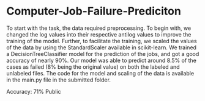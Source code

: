 # Computer-Job-Failure-Prediciton

To start with the task, the data required preprocessing. To begin with, we changed the log values into their respective antilog values to improve the training of the model. Further, to facilitate the training, we scaled the values of the data by using the StandardScaler available in scikit-learn. We trained a DecisionTreeClassifier model for the prediction of the jobs, and got a good accuracy of nearly 90%. Our model was able to predict around 8.5% of the cases as failed (8% being the original value) on both the labeled and unlabeled files. The code for the model and scaling of the data is available in the main.py file in the submitted folder.

Accuracy: 71% Public
